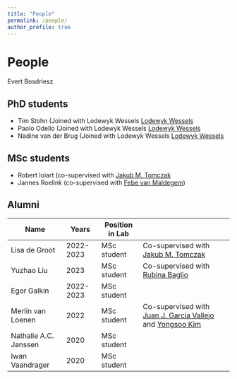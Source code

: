 ```yaml
---
title: "People"
permalink: /people/
author_profile: true
---
```


# People

Evert Bosdriesz

## PhD students

* Tim Stohn (Joined with Lodewyk Wessels [Lodewyk Wessels](https://www.nki.nl/research/research-groups/lodewyk-wessels/)
* Paolo Odello (Joined with Lodewyk Wessels [Lodewyk Wessels](https://www.nki.nl/research/research-groups/lodewyk-wessels/)
* Nadine van der Brug (Joined with Lodewyk Wessels [Lodewyk Wessels](https://www.nki.nl/research/research-groups/lodewyk-wessels/)

## MSc students

* Robert Ioiart  (co-supervised with [Jakub M. Tomczak](https://jmtomczak.github.io) 
* Jannes Roelink (co-supervised with [Febe van Maldegem](https://immunologyamsterdam.org/2021/12/02/febe-van-maldegem/))

## Alumni


| Name              | Years   | Position in Lab |                                           |
| --------          | ------  | --------------  | ------------------------------------------------------------ |
| Lisa de Groot     | 2022-2023 | MSc student   | Co-supervised with [Jakub M. Tomczak](https://jmtomczak.github.io) |
| Yuzhao Liu        | 2023   | MSc student   |Co-supervised with [Rubina Baglio](https://www.amsterdamumc.org/en/research/researchers/rubina-baglio.htm) |
| Egor Galkin       | 2022-2023 | MSc student | |
| Merlin van Loenen | 2022   | MSc student   | Co-supervised with [Juan J. Garcia Vallejo](ttps://immunologyamsterdam.org/2020/08/10/juan-j-garcia-vallejo) and [Yongsoo Kim](https://researchinformation.amsterdamumc.org/en/persons/yongsoo-kim)|
| Nathalie A.C. Janssen  | 2020   | MSc student                          |
| Iwan Vaandrager | 2020 | MSc student

